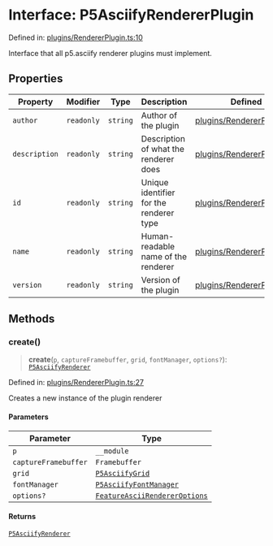 # Interface: P5AsciifyRendererPlugin

Defined in: [plugins/RendererPlugin.ts:10](https://github.com/humanbydefinition/p5.asciify/blob/557c82e1366289f1e9fccdbbe3a328b76a1f9aa9/src/lib/plugins/RendererPlugin.ts#L10)

Interface that all p5.asciify renderer plugins must implement.

## Properties

| Property                               | Modifier   | Type     | Description                             | Defined in                                                                                                                                                          |
| -------------------------------------- | ---------- | -------- | --------------------------------------- | ------------------------------------------------------------------------------------------------------------------------------------------------------------------- |
| <a id="author"></a> `author`           | `readonly` | `string` | Author of the plugin                    | [plugins/RendererPlugin.ts:24](https://github.com/humanbydefinition/p5.asciify/blob/557c82e1366289f1e9fccdbbe3a328b76a1f9aa9/src/lib/plugins/RendererPlugin.ts#L24) |
| <a id="description"></a> `description` | `readonly` | `string` | Description of what the renderer does   | [plugins/RendererPlugin.ts:18](https://github.com/humanbydefinition/p5.asciify/blob/557c82e1366289f1e9fccdbbe3a328b76a1f9aa9/src/lib/plugins/RendererPlugin.ts#L18) |
| <a id="id"></a> `id`                   | `readonly` | `string` | Unique identifier for the renderer type | [plugins/RendererPlugin.ts:12](https://github.com/humanbydefinition/p5.asciify/blob/557c82e1366289f1e9fccdbbe3a328b76a1f9aa9/src/lib/plugins/RendererPlugin.ts#L12) |
| <a id="name"></a> `name`               | `readonly` | `string` | Human-readable name of the renderer     | [plugins/RendererPlugin.ts:15](https://github.com/humanbydefinition/p5.asciify/blob/557c82e1366289f1e9fccdbbe3a328b76a1f9aa9/src/lib/plugins/RendererPlugin.ts#L15) |
| <a id="version"></a> `version`         | `readonly` | `string` | Version of the plugin                   | [plugins/RendererPlugin.ts:21](https://github.com/humanbydefinition/p5.asciify/blob/557c82e1366289f1e9fccdbbe3a328b76a1f9aa9/src/lib/plugins/RendererPlugin.ts#L21) |

## Methods

### create()

> **create**(`p`, `captureFramebuffer`, `grid`, `fontManager`, `options?`): [`P5AsciifyRenderer`](../../renderers/classes/P5AsciifyRenderer.md)

Defined in: [plugins/RendererPlugin.ts:27](https://github.com/humanbydefinition/p5.asciify/blob/557c82e1366289f1e9fccdbbe3a328b76a1f9aa9/src/lib/plugins/RendererPlugin.ts#L27)

Creates a new instance of the plugin renderer

#### Parameters

| Parameter            | Type                                                                                       |
| -------------------- | ------------------------------------------------------------------------------------------ |
| `p`                  | `__module`                                                                                 |
| `captureFramebuffer` | `Framebuffer`                                                                              |
| `grid`               | [`P5AsciifyGrid`](../../../../classes/P5AsciifyGrid.md)                                    |
| `fontManager`        | [`P5AsciifyFontManager`](../../../../classes/P5AsciifyFontManager.md)                      |
| `options?`           | [`FeatureAsciiRendererOptions`](../../renderers/interfaces/FeatureAsciiRendererOptions.md) |

#### Returns

[`P5AsciifyRenderer`](../../renderers/classes/P5AsciifyRenderer.md)
